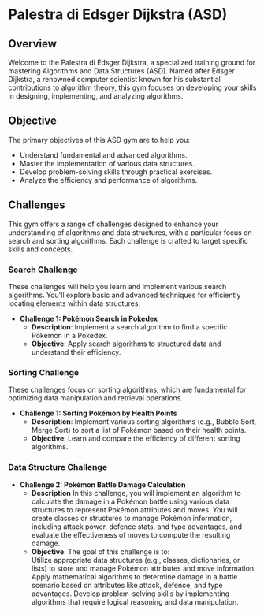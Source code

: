 # Palestra di Edsger Dijkstra (ASD)

## Overview
Welcome to the Palestra di Edsger Dijkstra, a specialized training ground for mastering Algorithms and Data Structures (ASD). Named after Edsger Dijkstra, a renowned computer scientist known for his substantial contributions to algorithm theory, this gym focuses on developing your skills in designing, implementing, and analyzing algorithms.

## Objective
The primary objectives of this ASD gym are to help you:
- Understand fundamental and advanced algorithms.
- Master the implementation of various data structures.
- Develop problem-solving skills through practical exercises.
- Analyze the efficiency and performance of algorithms.

## Challenges
This gym offers a range of challenges designed to enhance your understanding of algorithms and data structures, with a particular focus on search and sorting algorithms. Each challenge is crafted to target specific skills and concepts.

### Search Challenge
These challenges will help you learn and implement various search algorithms. You'll explore basic and advanced techniques for efficiently locating elements within data structures.

- **Challenge 1: Pokémon Search in Pokedex**
  - **Description**: Implement a search algorithm to find a specific Pokémon in a Pokedex.
  - **Objective**: Apply search algorithms to structured data and understand their efficiency.

### Sorting Challenge
These challenges focus on sorting algorithms, which are fundamental for optimizing data manipulation and retrieval operations.

- **Challenge 1: Sorting Pokémon by Health Points**
  - **Description**: Implement various sorting algorithms (e.g., Bubble Sort, Merge Sort) to sort a list of Pokémon based on their health points.
  - **Objective**: Learn and compare the efficiency of different sorting algorithms.

### Data Structure Challenge
- **Challenge 2: Pokémon Battle Damage Calculation**
  - **Description**
  In this challenge, you will implement an algorithm to calculate the damage in a Pokémon battle using various data structures to represent Pokémon attributes and moves. You will create classes or structures to manage Pokémon information, including attack power, defence stats, and type advantages, and evaluate the effectiveness of moves to compute the resulting damage.
  - **Objective**: The goal of this challenge is to: <br>
  Utilize appropriate data structures (e.g., classes, dictionaries, or lists) to store and manage Pokémon attributes and move information.
  Apply mathematical algorithms to determine damage in a battle scenario based on attributes like attack, defence, and type advantages.
  Develop problem-solving skills by implementing algorithms that require logical reasoning and data manipulation.

